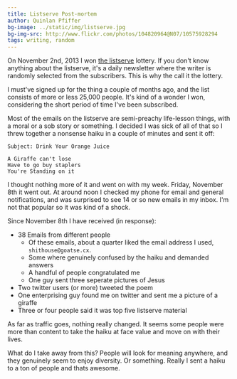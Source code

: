 ```yaml
---
title: Listserve Post-mortem
author: Quinlan Pfiffer
bg-image: ../static/img/listserve.jpg
bg-img-src: http://www.flickr.com/photos/104820964@N07/10575928294
tags: writing, random
---
```


On November 2nd, 2013 I won [the listserve](http://thelistserve.com/) lottery.
If you don't know anything about the listserve, it's a daily newsletter where
the writer is randomly selected from the subscribers. This is why the call it
the lottery.

I must've signed up for the thing a couple of months ago, and the list consists
of more or less 25,000 people. It's kind of a wonder I won, considering the
short period of time I've been subscribed.

Most of the emails on the listserve are semi-preachy life-lesson things, with a
moral or a sob story or something. I decided I was sick of all of that so I
threw together a nonsense haiku in a couple of minutes and sent it off:

```
Subject: Drink Your Orange Juice

A Giraffe can't lose
Have to go buy staplers
You're Standing on it
```

I thought nothing more of it and went on with my week. Friday, November 8th it
went out. At around noon I checked my phone for email and general notifications,
and was surprised to see 14 or so new emails in my inbox. I'm not that popular
so it was kind of a shock.

Since November 8th I have received (in response):

* 38 Emails from different people
    * Of these emails, about a quarter liked the email address I used, `shithouse@goatse.cx`.
    * Some where genuinely confused by the haiku and demanded answers
    * A handful of people congratulated me
    * One guy sent three seperate pictures of Jesus
* Two twitter users (or more) tweeted the poem
* One enterprising guy found me on twitter and sent me a picture of a giraffe
* Three or four people said it was top five listserve material

As far as traffic goes, nothing really changed. It seems some people were more
than content to take the haiku at face value and move on with their lives.

What do I take away from this? People will look for meaning anywhere, and they
genuinely seem to enjoy diversity. Or something. Really I sent a haiku to a ton
of people and thats awesome.

